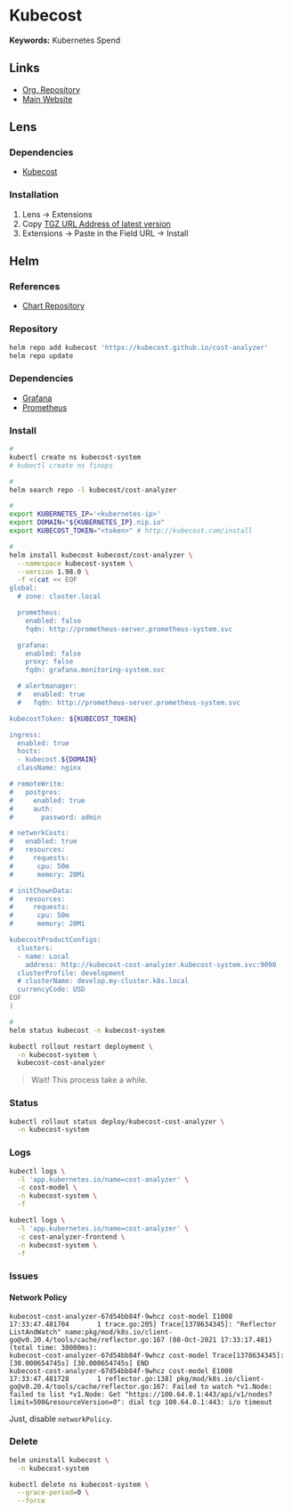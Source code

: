 # Kubecost

<!--
https://grafana.com/grafana/dashboards/11270

http://52.39.195.26/
http://52.60.214.118/

intitle:Kubecost inurl:allocations
-->

**Keywords:** Kubernetes Spend

## Links

- [Org. Repository](https://github.com/kubecost)
- [Main Website](https://kubecost.com)

## Lens

### Dependencies

- [Kubecost](#helm)

### Installation

1. Lens -> Extensions
2. Copy [TGZ URL Address of latest version](https://github.com/kubecost/kubecost-lens-extension/releases)
3. Extensions -> Paste in the Field URL -> Install

## Helm

### References

- [Chart Repository](https://github.com/kubecost/cost-analyzer-helm-chart/tree/develop/cost-analyzer)

### Repository

```sh
helm repo add kubecost 'https://kubecost.github.io/cost-analyzer'
helm repo update
```

### Dependencies

- [Grafana](/grafana/README.md#helm)
- [Prometheus](/prometheus/README.md#helm)

### Install

```sh
#
kubectl create ns kubecost-system
# kubectl create ns finops

#
helm search repo -l kubecost/cost-analyzer

#
export KUBERNETES_IP='<kubernetes-ip>'
export DOMAIN="${KUBERNETES_IP}.nip.io"
export KUBECOST_TOKEN="<token>" # http://kubecost.com/install

#
helm install kubecost kubecost/cost-analyzer \
  --namespace kubecost-system \
  --version 1.98.0 \
  -f <(cat << EOF
global:
  # zone: cluster.local

  prometheus:
    enabled: false
    fqdn: http://prometheus-server.prometheus-system.svc

  grafana:
    enabled: false
    proxy: false
    fqdn: grafana.monitoring-system.svc

  # alertmanager:
  #   enabled: true
  #   fqdn: http://prometheus-server.prometheus-system.svc

kubecostToken: ${KUBECOST_TOKEN}

ingress:
  enabled: true
  hosts:
  - kubecost.${DOMAIN}
  className: nginx

# remoteWrite:
#   postgres:
#     enabled: true
#     auth:
#       password: admin

# networkCosts:
#   enabled: true
#   resources:
#     requests:
#      cpu: 50m
#      memory: 20Mi

# initChownData:
#   resources:
#     requests:
#      cpu: 50m
#      memory: 20Mi

kubecostProductConfigs:
  clusters:
  - name: Local
    address: http://kubecost-cost-analyzer.kubecost-system.svc:9090
  clusterProfile: development
  # clusterName: develop.my-cluster.k8s.local
  currencyCode: USD
EOF
)

#
helm status kubecost -n kubecost-system
```

<!--
kubectl edit cm nginx-conf -n kubecost-system
-->

```sh
kubectl rollout restart deployment \
  -n kubecost-system \
  kubecost-cost-analyzer
```

> Wait! This process take a while.

<!-- ### [Custom Prometheus](https://github.com/kubecost/docs/blob/master/custom-prom.md)

```sh
#
helm upgrade prometheus prometheus-community/prometheus \
  --namespace prometheus-system \
  -f <(yq eval-all 'select(fileIndex == 0) * select(fileIndex == 1)' <(helm get values prometheus -o yaml --namespace prometheus-system) <(cat << \EOF
extraScrapeConfigs: |
  - job_name: kubecost
    honor_labels: true
    scrape_interval: 1m
    scrape_timeout: 10s
    metrics_path: /metrics
    scheme: http
    dns_sd_configs:
    - names:
      - kubecost-cost-analyzer.kubecost-system
      type: 'A'
      port: 9003
  - job_name: kubecost-networking
    kubernetes_sd_configs:
    - role: pod
    relabel_configs:
    # Scrape only the the targets matching the following metadata
    - source_labels: [__meta_kubernetes_pod_label_app]
      action: keep
      regex: kubecost-network-costs

rules:
  groups:
  - name: CPU
    rules:
    - expr: sum(rate(container_cpu_usage_seconds_total{container_name!=""}[5m]))
      record: cluster:cpu_usage:rate5m
    - expr: rate(container_cpu_usage_seconds_total{container_name!=""}[5m])
      record: cluster:cpu_usage_nosum:rate5m
    - expr: avg(irate(container_cpu_usage_seconds_total{container_name!="POD", container_name!=""}[5m])) by (container_name,pod_name,namespace)
      record: kubecost_container_cpu_usage_irate
    - expr: sum(container_memory_working_set_bytes{container_name!="POD",container_name!=""}) by (container_name,pod_name,namespace)
      record: kubecost_container_memory_working_set_bytes
    - expr: sum(container_memory_working_set_bytes{container_name!="POD",container_name!=""})
      record: kubecost_cluster_memory_working_set_bytes
  - name: Savings
    rules:
    - expr: sum(avg(kube_pod_owner{owner_kind!="DaemonSet"}) by (pod) * sum(container_cpu_allocation) by (pod))
      record: kubecost_savings_cpu_allocation
      labels:
        daemonset: "false"
    - expr: sum(avg(kube_pod_owner{owner_kind="DaemonSet"}) by (pod) * sum(container_cpu_allocation) by (pod)) / sum(kube_node_info)
      record: kubecost_savings_cpu_allocation
      labels:
        daemonset: "true"
    - expr: sum(avg(kube_pod_owner{owner_kind!="DaemonSet"}) by (pod) * sum(container_memory_allocation_bytes) by (pod))
      record: kubecost_savings_memory_allocation_bytes
      labels:
        daemonset: "false"
    - expr: sum(avg(kube_pod_owner{owner_kind="DaemonSet"}) by (pod) * sum(container_memory_allocation_bytes) by (pod)) / sum(kube_node_info)
      record: kubecost_savings_memory_allocation_bytes
      labels:
        daemonset: "true"
    - expr: label_replace(sum(kube_pod_status_phase{phase="Running",namespace!="kube-system"} > 0) by (pod, namespace), "pod_name", "$1", "pod", "(.+)")
      record: kubecost_savings_running_pods
    - expr: sum(rate(container_cpu_usage_seconds_total{container_name!="",container_name!="POD",instance!=""}[5m])) by (namespace, pod_name, container_name, instance)
      record: kubecost_savings_container_cpu_usage_seconds
    - expr: sum(container_memory_working_set_bytes{container_name!="",container_name!="POD",instance!=""}) by (namespace, pod_name, container_name, instance)
      record: kubecost_savings_container_memory_usage_bytes
    - expr: avg(sum(kube_pod_container_resource_requests{resource="cpu", unit="core", namespace!="kube-system"}) by (pod, namespace, instance)) by (pod, namespace)
      record: kubecost_savings_pod_requests_cpu_cores
    - expr: avg(sum(kube_pod_container_resource_requests{resource="memory", unit="byte", namespace!="kube-system"}) by (pod, namespace, instance)) by (pod, namespace)
      record: kubecost_savings_pod_requests_memory_bytes
EOF
))
``` -->

### Status

```sh
kubectl rollout status deploy/kubecost-cost-analyzer \
  -n kubecost-system
```

### Logs

```sh
kubectl logs \
  -l 'app.kubernetes.io/name=cost-analyzer' \
  -c cost-model \
  -n kubecost-system \
  -f

kubectl logs \
  -l 'app.kubernetes.io/name=cost-analyzer' \
  -c cost-analyzer-frontend \
  -n kubecost-system \
  -f
```

### Issues

#### Network Policy

```log
kubecost-cost-analyzer-67d54bb84f-9whcz cost-model I1008 17:33:47.481704       1 trace.go:205] Trace[1378634345]: "Reflector ListAndWatch" name:pkg/mod/k8s.io/client-go@v0.20.4/tools/cache/reflector.go:167 (08-Oct-2021 17:33:17.481) (total time: 30000ms):
kubecost-cost-analyzer-67d54bb84f-9whcz cost-model Trace[1378634345]: [30.000654745s] [30.000654745s] END
kubecost-cost-analyzer-67d54bb84f-9whcz cost-model E1008 17:33:47.481728       1 reflector.go:138] pkg/mod/k8s.io/client-go@v0.20.4/tools/cache/reflector.go:167: Failed to watch *v1.Node: failed to list *v1.Node: Get "https://100.64.0.1:443/api/v1/nodes?limit=500&resourceVersion=0": dial tcp 100.64.0.1:443: i/o timeout
```

Just, disable `networkPolicy`.

<!-- ```sh
#
kubens kubecost-system

#
kubectl get endpoints kubernetes -n default

#
kubectl get deployment kubecost-cost-analyzer \
  -o jsonpath='{.spec.template.spec.serviceAccountName}'; echo

#
kubectl get sa
kubectl get networkpolicies

#
kubectl auth can-i watch nodes \
  --as system:serviceaccount:kubecost-system:kubecost-cost-analyzer

kubectl auth can-i list nodes \
  --as system:serviceaccount:kubecost-system:kubecost-cost-analyzer

#
kubectl get services -n default

#
kubectl exec $(kubectl get pods -l 'app=cost-analyzer' -o jsonpath='{.items[0].metadata.name}' -n kubecost-system) \
  -c cost-analyzer-server \
  -n kubecost-system \
    -- nc -v kubernetes.default.svc 443

#
kubectl get clusterrole kubecost-cost-analyzer -o yaml
``` -->

### Delete

```sh
helm uninstall kubecost \
  -n kubecost-system

kubectl delete ns kubecost-system \
  --grace-period=0 \
  --force
```
